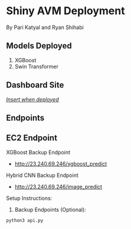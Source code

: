 # Shiny AVM Deployment
By Pari Katyal and Ryan Shihabi

## Models Deployed
1. XGBoost
2. Swin Transformer

## Dashboard Site
[*Insert when deployed*](http://3.140.207.64:8501)

## Endpoints
EC2 Endpoint
- 
XGBoost Backup Endpoint
 - http://23.240.69.246/xgboost_predict

Hybrid CNN Backup Endpoint
 - http://23.240.69.246/image_predict

Setup Instructions:
1. Backup Endpoints (Optional):

`python3 api.py`
